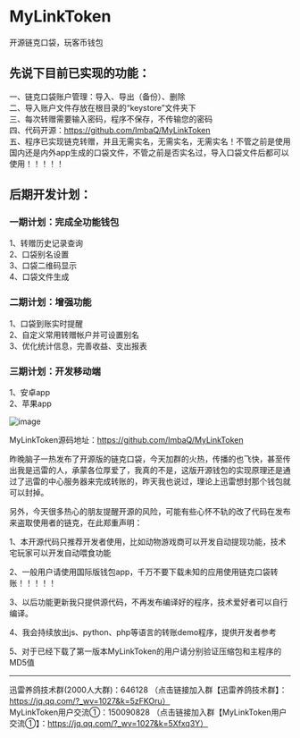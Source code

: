 # MyLinkToken
开源链克口袋，玩客币钱包

## 先说下目前已实现的功能：  
一、链克口袋账户管理：导入、导出（备份）、删除  
二、导入账户文件存放在根目录的“keystore”文件夹下  
三、每次转赠需要输入密码，程序不保存，不传输您的密码  
四、代码开源：https://github.com/ImbaQ/MyLinkToken  
五、程序已实现链克转赠，并且无需实名，无需实名，无需实名！不管之前是使用国内还是内外app生成的口袋文件，不管之前是否实名过，导入口袋文件后都可以使用！！！！！  

## 后期开发计划：  
### 一期计划：完成全功能钱包  
1、转赠历史记录查询  
2、口袋别名设置  
3、口袋二维码显示  
4、口袋文件生成  
### 二期计划：增强功能  
1、口袋到账实时提醒  
2、自定义常用转赠帐户并可设置别名  
3、优化统计信息，完善收益、支出报表  
### 三期计划：开发移动端  
1、安卓app  
2、苹果app  

![image](http://ww2.sinaimg.cn/large/005zWjpnly1fnxx2kcc6jg30og0bl7wh.gif)


MyLinkToken源码地址：https://github.com/ImbaQ/MyLinkToken


昨晚脑子一热发布了开源版的链克口袋，今天加群的火热，传播的也飞快，甚至传出我是迅雷的人，承蒙各位厚爱了，我真的不是，这版开源钱包的实现原理还是通过了迅雷的中心服务器来完成转账的，昨天我也说过，理论上迅雷想封那个钱包就可以封掉。

另外，今天很多热心的朋友提醒开源的风险，可能有些心怀不轨的改了代码在发布来盗取使用者的链克，在此郑重声明：

1、本开源代码只推荐开发者使用，比如动物游戏商可以开发自动提现功能，技术宅玩家可以开发自动喂食功能  

2、一般用户请使用国际版钱包app，千万不要下载未知的应用使用链克口袋转账！！！！！  

3、以后功能更新我只提供源代码，不再发布编译好的程序，技术爱好者可以自行编译。  

4、我会持续放出js、python、php等语言的转账demo程序，提供开发者参考  

5、对于已经下载了第一版本MyLinkToken的用户请分别验证压缩包和主程序的MD5值  

--------------------------------------------------------------------------------------

迅雷养鸽技术群(2000人大群)：646128 （点击链接加入群【迅雷养鸽技术群】：https://jq.qq.com/?_wv=1027&k=5zFKOru）  
MyLinkToken用户交流①：150090828 （点击链接加入群【MyLinkToken用户交流①】：https://jq.qq.com/?_wv=1027&k=5Xfxq3Y） 
